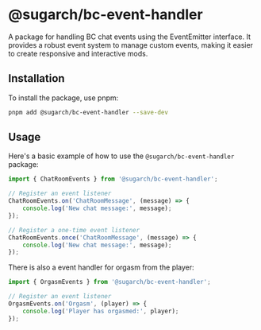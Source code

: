 # @sugarch/bc-event-handler

A package for handling BC chat events using the EventEmitter interface. It provides a robust event system to manage custom events, making it easier to create responsive and interactive mods.

## Installation

To install the package, use pnpm:

```bash
pnpm add @sugarch/bc-event-handler --save-dev
```

## Usage

Here's a basic example of how to use the `@sugarch/bc-event-handler` package:

```typescript
import { ChatRoomEvents } from '@sugarch/bc-event-handler';

// Register an event listener
ChatRoomEvents.on('ChatRoomMessage', (message) => {
    console.log('New chat message:', message);
});

// Register a one-time event listener
ChatRoomEvents.once('ChatRoomMessage', (message) => {
    console.log('New chat message:', message);
});
```

There is also a event handler for orgasm from the player:

```typescript 
import { OrgasmEvents } from '@sugarch/bc-event-handler';

// Register an event listener
OrgasmEvents.on('Orgasm', (player) => {
    console.log('Player has orgasmed:', player);
});
```